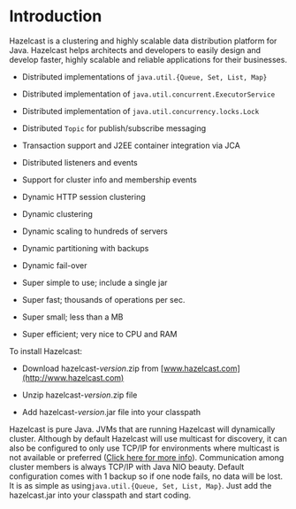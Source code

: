 # Introduction
Hazelcast is a clustering and highly scalable data distribution platform for Java. Hazelcast helps architects and developers to easily design and develop faster, highly scalable and reliable applications for their businesses.

-   Distributed implementations of `java.util.{Queue, Set, List, Map}`

-   Distributed implementation of `java.util.concurrent.ExecutorService`

-   Distributed implementation of `java.util.concurrency.locks.Lock`

-   Distributed `Topic` for publish/subscribe messaging

-   Transaction support and J2EE container integration via JCA

-   Distributed listeners and events

-   Support for cluster info and membership events

-   Dynamic HTTP session clustering

-   Dynamic clustering

-   Dynamic scaling to hundreds of servers

-   Dynamic partitioning with backups

-   Dynamic fail-over

-   Super simple to use; include a single jar

-   Super fast; thousands of operations per sec.

-   Super small; less than a MB

-   Super efficient; very nice to CPU and RAM

To install Hazelcast:

-   Download hazelcast-*version*.zip from [www.hazelcast.com](http://www.hazelcast.com)

-   Unzip hazelcast-*version*.zip file

-   Add hazelcast-*version*.jar file into your classpath

Hazelcast is pure Java. JVMs that are running Hazelcast will dynamically cluster. Although by default Hazelcast will use multicast for discovery, it can also be configured to only use TCP/IP for environments where multicast is not available or preferred ([Click here for more info](#configuring-tcpip-cluster)). Communication among cluster members is always TCP/IP with Java NIO beauty. Default configuration comes with 1 backup so if one node fails, no data will be lost. It is as simple as using`java.util.{Queue, Set, List, Map}`. Just add the hazelcast.jar into your classpath and start coding.
